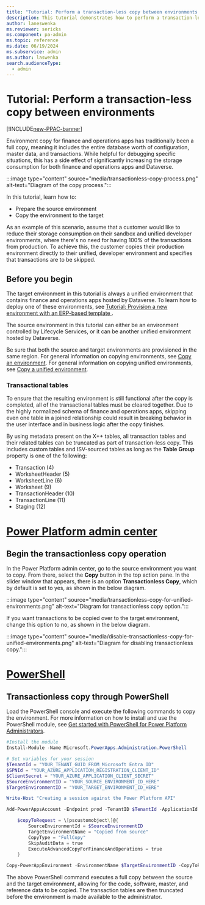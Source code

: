 ```yaml
---
title: "Tutorial: Perform a transaction-less copy between environments  | Microsoft Docs"
description: This tutorial demonstrates how to perform a transaction-less copy between unified environments.
author: laneswenka
ms.reviewer: sericks
ms.component: pa-admin
ms.topic: reference
ms.date: 06/19/2024
ms.subservice: admin
ms.author: laswenka
search.audienceType: 
  - admin
---
```


# Tutorial: Perform a transaction-less copy between environments 

[!INCLUDE[new-PPAC-banner](~/includes/new-PPAC-banner.md)]

Environment copy for finance and operations apps has traditionally been a full copy, meaning it includes the entire database worth of configuration, master data, and transactions.  While helpful for debugging specific situations, this has a side effect of significantly increasing the storage consumption for both finance and operations apps and Dataverse.  

:::image type="content" source="media/transactionless-copy-process.png" alt-text="Diagram of the copy process.":::

In this tutorial, learn how to:

- Prepare the source environment
- Copy the environment to the target

As an example of this scenario, assume that a customer would like to reduce their storage consumption on their sandbox and unified developer environments, where there's no need for having 100% of the transactions from production. To achieve this, the customer copies their production environment directly to their unified, developer environment and specifies that transactions are to be skipped.

## Before you begin

The target environment in this tutorial is always a unified environment that contains finance and operations apps hosted by Dataverse. To learn how to deploy one of these environments, see [Tutorial: Provision a new environment with an ERP-based template ](./tutorial-deploy-new-environment-with-ERP-template.md).

The source environment in this tutorial can either be an environment controlled by Lifecycle Services, or it can be another unified environment hosted by Dataverse.  

Be sure that both the source and target environments are provisioned in the same region. 
For general information on copying environments, see [Copy an environment](../copy-environment.md).
For general information on copying unified environments, see [Copy a unified environment](../unified-experience/tutorial-copy-lifecycle-services-environment-unified-environment.md).

### Transactional tables
To ensure that the resulting environment is still functional after the copy is completed, all of the transactional tables must be cleared together. Due to the highly normalized schema of finance and operations apps, skipping even one table in a joined relationship could result in breaking behavior in the user interface and in business logic after the copy finishes.  

By using metadata present on the X++ tables, all transaction tables and their related tables can be truncated as part of transaction-less copy. This includes custom tables and ISV-sourced tables as long as the **Table Group** property is one of the following:

- Transaction (4)
- WorksheetHeader (5)
- WorksheetLine (6)
- Worksheet (9)
- TransactionHeader (10)
- TransactionLine (11)
- Staging (12)

# [Power Platform admin center](#tab/PPAC)

## Begin the transactionless copy operation

In the Power Platform admin center, go to the source environment you want to copy. From there, select the **Copy** button in the top action pane. In the slider window that appears, there is an option **Transactionless Copy**, which by default is set to yes, as shown in the below diagram.

:::image type="content" source="media/transactionless-copy-for-unified-environments.png" alt-text="Diagram for transactionless copy option.":::

If you want transactions to be copied over to the target environment, change this option to no, as shown in the below diagram.

:::image type="content" source="media/disable-transactionless-copy-for-unified-environments.png" alt-text="Diagram for disabling transactionless copy.":::

# [PowerShell](#tab/PowerShell)

## Transactionless copy through PowerShell

Load the PowerShell console and execute the following commands to copy the environment. For more information on how to install and use the PowerShell module, see [Get started with PowerShell for Power Platform Administrators](../powershell-getting-started.md).

```PowerShell
#Install the module
Install-Module -Name Microsoft.PowerApps.Administration.PowerShell

# Set variables for your session
$TenantId = "YOUR_TENANT_GUID_FROM_Microsoft Entra ID"
$SPNId = "YOUR_AZURE_APPLICATION_REGISTRATION_CLIENT_ID"
$ClientSecret = "YOUR_AZURE_APPLICATION_CLIENT_SECRET"
$SourceEnvironmentID = "YOUR_SOURCE_ENVIRONMENT_ID_HERE"
$TargetEnvironmentID = "YOUR_TARGET_ENVIRONMENT_ID_HERE"

Write-Host "Creating a session against the Power Platform API"

Add-PowerAppsAccount -Endpoint prod -TenantID $TenantId -ApplicationId $SPNId -ClientSecret $ClientSecret

    $copyToRequest = \[pscustomobject\]@{
        SourceEnvironmentId = $SourceEnvironmentID
        TargetEnvironmentName = "Copied from source"
        CopyType = "FullCopy"
        SkipAuditData = true
        ExecuteAdvancedCopyForFinanceAndOperations = true
    }

Copy-PowerAppEnvironment -EnvironmentName $TargetEnvironmentID -CopyToRequestDefinition $copyToRequest
```
The above PowerShell command executes a full copy between the source and the target environment, allowing for the code, software, master, and reference data to be copied.  The transaction tables are then truncated before the environment is made available to the administrator.
